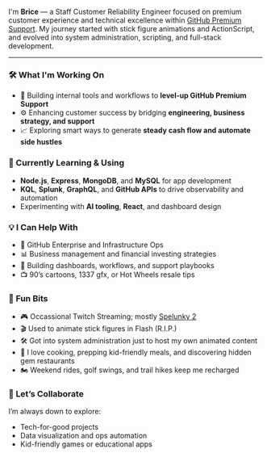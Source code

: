 I'm **Brice** — a Staff Customer Reliability Engineer focused on premium customer experience and technical excellence within [GitHub Premium Support](https://github.com/premium-support). My journey started with stick figure animations and ActionScript, and evolved into system administration, scripting, and full-stack development.

---

### 🛠️ What I'm Working On

- 🚀 Building internal tools and workflows to **level-up GitHub Premium Support**  
- ⚙️ Enhancing customer success by bridging **engineering, business strategy, and support**
- 📈 Exploring smart ways to generate **steady cash flow and automate side hustles**

### 🌱 Currently Learning & Using

- **Node.js**, **Express**, **MongoDB**, and **MySQL** for app development  
- **KQL**, **Splunk**, **GraphQL**, and **GitHub APIs** to drive observability and automation  
- Experimenting with **AI tooling**, **React**, and dashboard design

### 💡 I Can Help With

- 🧩 GitHub Enterprise and Infrastructure Ops  
- 📊 Business management and financial investing strategies  
- 🧠 Building dashboards, workflows, and support playbooks  
- 📺 90’s cartoons, 1337 gfx, or Hot Wheels resale tips

### 🧪 Fun Bits

- 🎮 Occassional Twitch Streaming; mostly [Spelunky 2](https://store.steampowered.com/app/418530/Spelunky_2/)
- 🎬 Used to animate stick figures in Flash (R.I.P.)  
- 🛠️ Got into system administration just to host my own animated content  
- 🍳 I love cooking, prepping kid-friendly meals, and discovering hidden gem restaurants  
- 🏍️ Weekend rides, golf swings, and trail hikes keep me recharged

### 🤝 Let’s Collaborate

I’m always down to explore:
- Tech-for-good projects  
- Data visualization and ops automation  
- Kid-friendly games or educational apps
